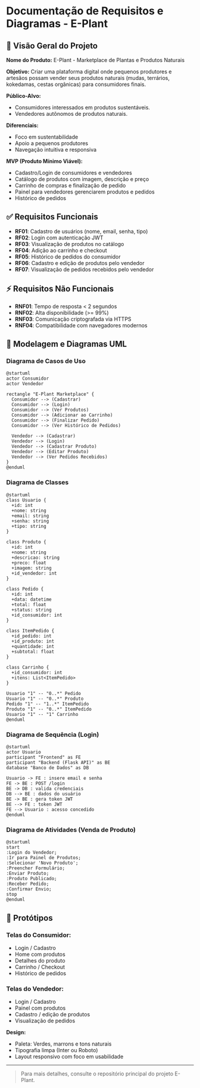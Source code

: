 
# Documentação de Requisitos e Diagramas - E-Plant

## 🌱 Visão Geral do Projeto

**Nome do Produto:** E-Plant - Marketplace de Plantas e Produtos Naturais

**Objetivo:** Criar uma plataforma digital onde pequenos produtores e artesãos possam vender seus produtos naturais (mudas, terrários, kokedamas, cestas orgânicas) para consumidores finais.

**Público-Alvo:**
- Consumidores interessados em produtos sustentáveis.
- Vendedores autônomos de produtos naturais.

**Diferenciais:**
- Foco em sustentabilidade
- Apoio a pequenos produtores
- Navegação intuitiva e responsiva

**MVP (Produto Mínimo Viável):**
- Cadastro/Login de consumidores e vendedores
- Catálogo de produtos com imagem, descrição e preço
- Carrinho de compras e finalização de pedido
- Painel para vendedores gerenciarem produtos e pedidos
- Histórico de pedidos

## ✅ Requisitos Funcionais

- **RF01**: Cadastro de usuários (nome, email, senha, tipo)
- **RF02**: Login com autenticação JWT
- **RF03**: Visualização de produtos no catálogo
- **RF04**: Adição ao carrinho e checkout
- **RF05**: Histórico de pedidos do consumidor
- **RF06**: Cadastro e edição de produtos pelo vendedor
- **RF07**: Visualização de pedidos recebidos pelo vendedor

## ⚡ Requisitos Não Funcionais

- **RNF01**: Tempo de resposta < 2 segundos
- **RNF02**: Alta disponibilidade (>= 99%)
- **RNF03**: Comunicação criptografada via HTTPS
- **RNF04**: Compatibilidade com navegadores modernos

## 🔎 Modelagem e Diagramas UML

### Diagrama de Casos de Uso
```plantuml
@startuml
actor Consumidor
actor Vendedor

rectangle "E-Plant Marketplace" {
  Consumidor --> (Cadastrar)
  Consumidor --> (Login)
  Consumidor --> (Ver Produtos)
  Consumidor --> (Adicionar ao Carrinho)
  Consumidor --> (Finalizar Pedido)
  Consumidor --> (Ver Histórico de Pedidos)

  Vendedor --> (Cadastrar)
  Vendedor --> (Login)
  Vendedor --> (Cadastrar Produto)
  Vendedor --> (Editar Produto)
  Vendedor --> (Ver Pedidos Recebidos)
}
@enduml
```

### Diagrama de Classes
```plantuml
@startuml
class Usuario {
  +id: int
  +nome: string
  +email: string
  +senha: string
  +tipo: string
}

class Produto {
  +id: int
  +nome: string
  +descricao: string
  +preco: float
  +imagem: string
  +id_vendedor: int
}

class Pedido {
  +id: int
  +data: datetime
  +total: float
  +status: string
  +id_consumidor: int
}

class ItemPedido {
  +id_pedido: int
  +id_produto: int
  +quantidade: int
  +subtotal: float
}

class Carrinho {
  +id_consumidor: int
  +itens: List<ItemPedido>
}

Usuario "1" -- "0..*" Pedido
Usuario "1" -- "0..*" Produto
Pedido "1" -- "1..*" ItemPedido
Produto "1" -- "0..*" ItemPedido
Usuario "1" -- "1" Carrinho
@enduml
```

### Diagrama de Sequência (Login)
```plantuml
@startuml
actor Usuario
participant "Frontend" as FE
participant "Backend (Flask API)" as BE
database "Banco de Dados" as DB

Usuario -> FE : insere email e senha
FE -> BE : POST /login
BE -> DB : valida credenciais
DB --> BE : dados do usuário
BE -> BE : gera token JWT
BE --> FE : token JWT
FE --> Usuario : acesso concedido
@enduml
```

### Diagrama de Atividades (Venda de Produto)
```plantuml
@startuml
start
:Login do Vendedor;
:Ir para Painel de Produtos;
:Selecionar 'Novo Produto';
:Preencher Formulário;
:Enviar Produto;
:Produto Publicado;
:Receber Pedido;
:Confirmar Envio;
stop
@enduml
```

## 📄 Protótipos

### Telas do Consumidor:
- Login / Cadastro
- Home com produtos
- Detalhes do produto
- Carrinho / Checkout
- Histórico de pedidos

### Telas do Vendedor:
- Login / Cadastro
- Painel com produtos
- Cadastro / edição de produtos
- Visualização de pedidos

**Design:**
- Paleta: Verdes, marrons e tons naturais
- Tipografia limpa (Inter ou Roboto)
- Layout responsivo com foco em usabilidade

---

> Para mais detalhes, consulte o repositório principal do projeto E-Plant.
